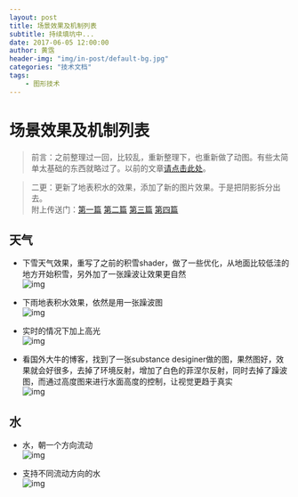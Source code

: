 ```yaml
---
layout: post
title: 场景效果及机制列表
subtitle: 持续填坑中...
date: 2017-06-05 12:00:00
author: 黄霑
header-img: "img/in-post/default-bg.jpg"
categories: "技术文档"
tags:
    - 图形技术
---
```



# 场景效果及机制列表
> 前言：之前整理过一回，比较乱，重新整理下，也重新做了动图。有些太简单太基础的东西就略过了。以前的文章[请点击此处](/2017/03/06/list-render-demo/)。  

> 二更：更新了地表积水的效果，添加了新的图片效果。于是把阴影拆分出去。  
    附上传送门：[第一篇](/2017/06/05/list-shader-scene) [第二篇](/2017/06/08/list-shader-scene-2) [第三篇](/2017/06/13/list-shader-scene-3) [第四篇](/2017/06/14/list-shader-scene-4)

## 天气
- 下雪天气效果，重写了之前的积雪shader，做了一些优化，从地面比较低洼的地方开始积雪，另外加了一张躁波让效果更自然  
    ![img](/img/in-post/list-render-demo/snow.gif)<!-- more -->
    
    
- 下雨地表积水效果，依然是用一张躁波图  
    ![img](/img/in-post/list-render-demo/wet.gif)
    
- 实时的情况下加上高光  
    ![img](/img/in-post/list-render-demo/wet-spec.gif)
    
- 看国外大牛的博客，找到了一张substance desiginer做的图，果然图好，效果就会好很多，去掉了环境反射，增加了白色的菲涅尔反射，同时去掉了躁波图，而通过高度图来进行水面高度的控制，让视觉更趋于真实    
    ![img](/img/in-post/list-render-demo/wet-height-substance.gif)
    

## 水
- 水，朝一个方向流动  
    ![img](/img/in-post/list-render-demo/water.gif)
    
    
- 支持不同流动方向的水  
    ![img](/img/in-post/list-render-demo/water-flow.gif)
    
